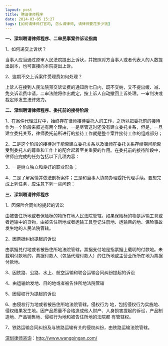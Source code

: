 ```yaml
---
layout: post
title: 聘请律师程序
date: 2014-03-05 15:27
tags: [如何请律师打官司, 怎么请律师, 请律师要花多少钱]
---
```

<strong>一、深圳聘请律师程序、二审民事案件诉讼指南</strong>

1、如何递交上诉状？

当事人应当通过原审人民法院提出上诉状，并按照对方当事人或者代表人的人数提出副本，也可直接向本院提出上诉。 

2、逾期不交上诉案件受理费如何处理？ 

上诉人在接到人民法院预交诉讼费的通知后七日内，既不交纳，又不提出缓、减、免交诉讼费申请，二审法院将作出裁定，按上诉人自动撤回上诉处理。一审判决或裁定即发生法律效力。 

<strong>二、深圳聘请律师程序、委托前的接待阶段</strong>

1、在案件代理过程中，始终存在律师接待委托人的工作，之所以把委托前的接待作为一个阶段来叙述有两个理由，一是尽管这时还没有建立委托关系，但是，一旦建立委托关系，律师委托前所进行的接待工作就是整个案件接待工作的组成部分；

2、二是这个阶段的接待对于能否建立委托关系以及律师在委托关系存续期间能否受到委托人的尊重和工作上的配合起着至关重要的作用。在委托前的接待阶段中，律师应完成的任务包括以下几项内容：

3、一是树立独立和良好的职业形象；

4、二是了解案情并依法剖析案件；三是和当事人协商办理委托代理手续。要想完成上列任务，应注意下列一些问题：

<strong>三、深圳聘请律师程序</strong>

1、因保险合同纠纷提起的诉讼

由被告住所地或者保险标的物所在地人民法院管辖。如果保险标的物是运输工具或者运输中的货物，由被告住所地或者运输工具登记注册地、运输目的地、保险事故发生地的人民法院管辖。

2、因票据纠纷提起的诉讼

由票据兑付地或者被告住所地法院管辖。票据支付地是指票据上载明的付款地。未载明付款地的，票据付款人（包括代理付款人）的住所地或主营业所所在地为票据付款地。

3、因铁路、公路、水上、航空运输和联合运输合同纠纷提起的诉讼

4、由运输始发地、目的地或者被告住所地法院管辖

5、因侵权行为提起的诉讼

6、由侵权行为地或者被告住所地法院管辖。侵权行为 地，包括侵权行为实施地、侵权结果发生地。因产品质量不合格造成他人财产、人身损害提起的诉讼，产品制造地、产品销售地、侵权行为地和被告住所地的法院都 有管辖权。

7、铁路运输合同纠纷及与铁路运输有关的侵权纠纷，由铁路运输法院管辖。

<a href="http://www.wangpingan.com/">深圳律师咨询</a>：<a href="http://www.wangpingan.com/">http://www.wangpingan.com/</a>


